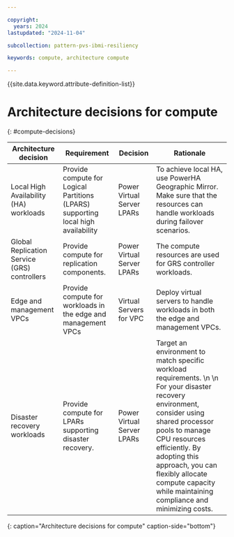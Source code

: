 ```yaml
---

copyright:
  years: 2024
lastupdated: "2024-11-04"

subcollection: pattern-pvs-ibmi-resiliency

keywords: compute, architecture compute

---
```


{{site.data.keyword.attribute-definition-list}}

# Architecture decisions for compute
{: #compute-decisions}

| Architecture decision | Requirement | Decision | Rationale |
|---------------------------------------------|---------------------------------------------------------------|------------------------------|------------------------------------------------------------------------------------------------------------------------------------------------------------------------------------------------------------------------|
| Local High Availability (HA) workloads  | Provide compute for Logical Partitions (LPARS) supporting local high availability  | Power Virtual Server LPARs | To achieve local HA, use PowerHA Geographic Mirror. Make sure that the resources can handle workloads during failover scenarios. |
| Global Replication Service (GRS) controllers | Provide compute for replication components. | Power Virtual Server LPARs | The compute resources are used for GRS controller workloads. |
| Edge and management VPCs | Provide compute for workloads in the edge and management VPCs | Virtual Servers for VPC | Deploy virtual servers to handle workloads in both the edge and management VPCs. |
| Disaster recovery workloads        | Provide compute for LPARs supporting disaster recovery. | Power Virtual Server LPARs | Target an environment to match specific workload requirements. \n \n For your disaster recovery environment, consider using shared processor pools to manage CPU resources efficiently. By adopting this approach, you can flexibly allocate compute capacity while maintaining compliance and minimizing costs.  |
{: caption="Architecture decisions for compute" caption-side="bottom"}
